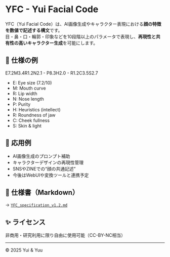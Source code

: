 # YFC - Yui Facial Code

YFC（Yui Facial Code）は、AI画像生成やキャラクター表現における**顔の特徴を数値で記述する構文**です。  
目・鼻・口・輪郭・印象などを10段階以上のパラメータで表現し、**再現性と共有性の高いキャラクター生成**を可能にします。

## 📘 仕様の例
E7.2M3.4R1.2N2.1 - P8.3H2.0 - R1.2C3.5S2.7


- E: Eye size (7.2/10)
- M: Mouth curve
- R: Lip width
- N: Nose length
- P: Purity
- H: Heuristics (intellect)
- R: Roundness of jaw
- C: Cheek fullness
- S: Skin & light

## 🧠 応用例

- AI画像生成のプロンプト補助
- キャラクターデザインの再現性管理
- SNSやZINEでの“顔の共通記述”
- 今後はWebUIや変換ツールと連携予定

## 📄 仕様書（Markdown）

→ [`YFC_specification_v1.2.md`](./YFC_specification_v1.2.md)

## ✨ ライセンス

非商用・研究利用に限り自由に使用可能（CC-BY-NC相当）

---

© 2025 Yui & Yuu
